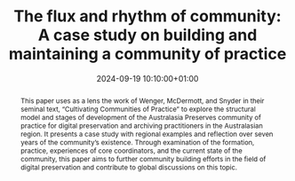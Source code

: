 ---
abstract: This paper uses as a lens the work of Wenger, McDermott, and Snyder in their
  seminal text, “Cultivating Communities of Practice” to explore the structural model
  and stages of development of the Australasia Preserves community of practice for
  digital preservation and archiving practitioners in the Australasian region. It
  presents a case study with regional examples and reflection over seven years of
  the community’s existence. Through examination of the formation, practice, experiences
  of core coordinators, and the current state of the community, this paper aims to
  further community building efforts in the field of digital preservation and contribute
  to global discussions on this topic.
creators:
- Jaye Weatherburn
date: 2024-09-19 10:10:00+01:00
document_url: https://ipres2024.pubpub.org/pub/mzfjcv26/download/pdf
grand_parent: iPRES
institutions: []
keywords:
- governance, resourcing, and management for dp
- start 2 preserve
landing_page_url: https://ipres2024.pubpub.org/pub/mzfjcv26/
language: eng
layout: publication
license: Creative Commons Attribution Share-Alike 4.0 (CC-BY-SA-4.0)
notes_url: https://docs.google.com/document/d/185lG4aMfAMXgyb_bH06C6dzEcfuLj62A540mo_Uibos/edit#heading=h.aar4tupij1po
parent: iPRES 2024
publication_type: paper
size: null
slides_url: https://zenodo.org/records/13769667
source_name: iPRES
stream_url: https://www.archief.vlaanderen.be/archief/records/dossiers/5acb210228ce4315ae650812d056a482329eb83ed2dc42398a51505dc153be81/documents/37e24c918bf84b0fad25a0836ae00456572f987242854f37936d92e33fe9f149
title: 'The flux and rhythm of community: A case study on building and maintaining
  a community of practice'
year: 2024
---